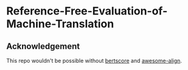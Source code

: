 # Reference-Free-Evaluation-of-Machine-Translation

## Acknowledgement
This repo wouldn't be possible without [bertscore](https://github.com/Tiiiger/bert_score) and [awesome-align](https://github.com/neulab/awesome-align/tree/xlmr).